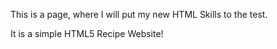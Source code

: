 This is a page, where I will put my new HTML Skills to the test.

It is a simple HTML5 Recipe Website!
